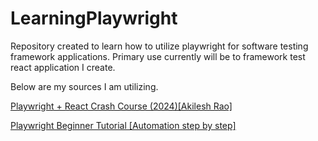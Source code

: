# LearningPlaywright
Repository created to learn how to utilize playwright for software testing framework applications. Primary use currently will be to framework test react application I create. 

Below are my sources I am utilizing.

[Playwright + React Crash Course (2024)[Akilesh Rao]](https://www.youtube.com/watch?v=29G4VPNwHCk&list=PL62km_yqC3ZGHc3qO_CGlvV8bPzt1VZ12 "Playwright + React Crash Course (2024)[Akilesh Rao]")

[Playwright Beginner Tutorial [Automation step by step]](https://www.youtube.com/watch?v=IB2P1FBXjcQ&list=PLhW3qG5bs-L9sJKoT1LC5grGT77sfW0Z8&index=2 "Playwright Beginner Tutorial [Automation step by step]")
